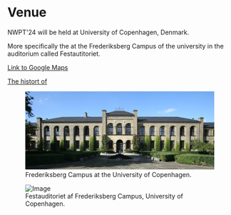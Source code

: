 # Venue

NWPT'24 will be held at University of Copenhagen, Denmark. 

More specifically the at the Frederiksberg Campus of the university in the auditorium called Festautitoriet. 

<a href="https://maps.app.goo.gl/v2CDnN3PaRNDeqyg9" target="_blank">Link to Google Maps</a>

<a href="https://kub.ku.dk/biblioteker/frederiksberg/landbohoejskolens-historie/life150/fra_veterinaerskole/festauditoriet/" target="_blank">The histort of </a>


<figure>
  <img src="images/KVL_Bulowsvej_Copenhagen.jpg" alt="Image">
  <figcaption>Frederiksberg Campus at the University of Copenhagen.</figcaption>
</figure>



<figure>
  <img src="festauditoriet.jpg" alt="Image">
  <figcaption>Festauditoriet af Frederiksberg Campus, University of Copenhagen.</figcaption>
</figure>

